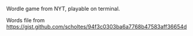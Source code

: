 Wordle game from NYT, playable on terminal.

Words file from https://gist.github.com/scholtes/94f3c0303ba6a7768b47583aff36654d
